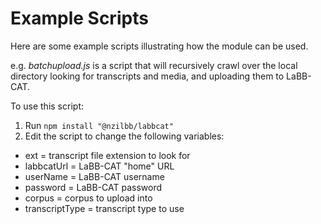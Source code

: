 # Example Scripts

Here are some example scripts illustrating how the module can be used.

e.g. *batchupload.js* is a script that will recursively crawl over the local directory
looking for transcripts and media, and uploading them to LaBB-CAT.

To use this script:

1. Run `npm install "@nzilbb/labbcat"`
2. Edit the script to change the following variables:
  - ext = transcript file extension to look for
  - labbcatUrl = LaBB-CAT "home" URL
  - userName = LaBB-CAT username
  - password = LaBB-CAT password
  - corpus = corpus to upload into
  - transcriptType = transcript type to use

